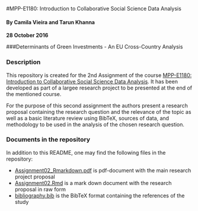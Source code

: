 #MPP-E1180: Introduction to Collaborative Social Science Data Analysis

#### By Camila Vieira and Tarun Khanna
**28 October 2016**

###Determinants of Green Investments - An EU Cross-Country Analysis

### Description
This repository is created for the 2nd Assignment of the course [MPP-E1180: Introduction to Collaborative Social Science Data Analysis](https://github.com/HertieDataScience). It has been developed as part of a largee research project to be presented at the end of the mentioned course. 

For the purpose of this second assignment the authors present a research proposal containing the research question and the relevance of the topic as well as a basic literature review using BibTeX, sources of data, and methodology to be used in the analysis of the chosen research question. 

### Documents in the repository

In addition to this README, one may find the following files in the repository:

- [Assignment02_Rmarkdown.pdf](https://github.com/Camila-RV/VieiraKhanna_Assignment2/blob/master/Assignment02.pdf) is pdf-document with the main research project proposal
- [Assignment02.Rmd](https://github.com/Camila-RV/VieiraKhanna_Assignment2/blob/master/Assignment02.Rmd) is a mark down document with the research proposal in raw form
- [bibliography.bib](https://github.com/Camila-RV/VieiraKhanna_Assignment2/blob/master/bibliography.bib) is the BibTeX format containing the references of the study
